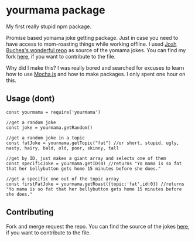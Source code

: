 # yourmama package

My first really stupid npm package.

Promise based yomama joke getting package. Just in case you need to  have access to mom-roasting things while working offline. I used [Josh Buchea's wonderful repo](https://github.com/joshbuchea/yo-mama) as source of the yomama jokes. You can find my fork [here](https://github.com/JesseStorms/yo-mama), if you want to contribute to the file.

Why did I make this? I was really bored and searched for excuses to learn how to use [Mocha.js](https://mochajs.org/) and how to make packages. I only spent one hour on this.

## Usage (dont)

    const yourmama = require('yourmama')
    
    //get a random joke
    const joke = yourmama.getRandom()
     
    //get a random joke in a topic
    const fatJoke = yourmama.getTopic("fat") //or short, stupid, ugly, nasty, hairy, bald, old, poor, skinny, tall 
     
    //get by ID, just makes a giant array and selects one of them
    const specificJoke = yourmama.getID(0) //returns "Yo mama is so fat that her bellybutton gets home 15 minutes before she does." 
     
    //get a specific one out of the topic array
    const firstFatJoke = yourmama.getRoast({topic:'fat',id:0}) //returns "Yo mama is so fat that her bellybutton gets home 15 minutes before she does." 

## Contributing

Fork and merge request the repo.  You can find the source of the jokes [here](https://github.com/JesseStorms/yo-mama), if you want to contribute to the file.
